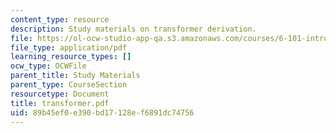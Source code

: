 ```yaml
---
content_type: resource
description: Study materials on transformer derivation.
file: https://ol-ocw-studio-app-qa.s3.amazonaws.com/courses/6-101-introductory-analog-electronics-laboratory-spring-2007/89b45ef0e390bd17128ef6891dc74756_transformer.pdf
file_type: application/pdf
learning_resource_types: []
ocw_type: OCWFile
parent_title: Study Materials
parent_type: CourseSection
resourcetype: Document
title: transformer.pdf
uid: 89b45ef0-e390-bd17-128e-f6891dc74756
---
```

